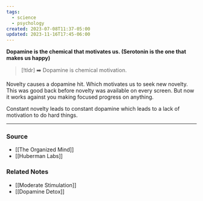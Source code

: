 ```yaml
---
tags:
  - science
  - psychology
created: 2023-07-08T11:37-05:00
updated: 2023-11-16T17:45-06:00
---
```

**Dopamine is the chemical that motivates us. (Serotonin is the one that makes us happy)**

> [!tldr] ➡️ Dopamine is chemical motivation.

Novelty causes a dopamine hit. Which motivates us to seek new novelty. This was good back before novelty was available on every screen. But now it works against you making focused progress on anything. 

Constant novelty leads to constant dopamine which leads to a lack of motivation to do hard things.

---

### Source
- [[The Organized Mind]]
- [[Huberman Labs]]

### Related Notes
- [[Moderate Stimulation]]
- [[Dopamine Detox]]